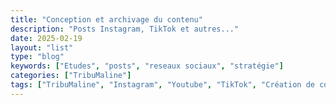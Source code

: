 ```yaml
---
title: "Conception et archivage du contenu"
description: "Posts Instagram, TikTok et autres..."
date: 2025-02-19
layout: "list"
type: "blog"
keywords: ["Etudes", "posts", "reseaux sociaux", "stratégie"]
categories: ["TribuMaline"]
tags: ["TribuMaline", "Instagram", "Youtube", "TikTok", "Création de contenu"]
---
```

